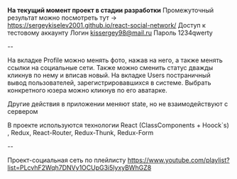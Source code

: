 
**На текущий момент проект в стадии разработки**
Промежуточный результат можно посмотреть тут  -> https://sergeykiselev2001.github.io/react-social-network/
Доступ к тестовому аккаунту 
Логин kissergey98@mail.ru
Пароль 1234qwerty


*--*

На вкладке Profile можно менять фото, нажав на него, а также менять ссылки на социальные сети. 
Также можно сменить статус дважды кликнув по нему и вписав новый.
На вкладке Users постраничный вывод пользователей, зарегистрировавшихся в системе. Выбрать конкретного юзера можно кликнув по его аватарке.

Другие действия в приложении меняют state, но не взаимодействуют с сервером

В проекте используются технологии React (ClassComponents + Hoock`s) , Redux, React-Router, Redux-Thunk, Redux-Form

*--*

Проект-социальная сеть по плейлисту  https://www.youtube.com/playlist?list=PLcvhF2Wqh7DNVy1OCUpG3i5lyxyBWhGZ8
